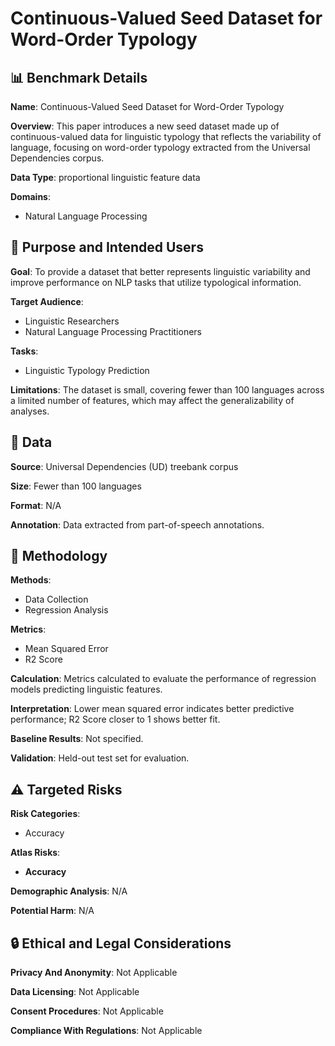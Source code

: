 # Continuous-Valued Seed Dataset for Word-Order Typology

## 📊 Benchmark Details

**Name**: Continuous-Valued Seed Dataset for Word-Order Typology

**Overview**: This paper introduces a new seed dataset made up of continuous-valued data for linguistic typology that reflects the variability of language, focusing on word-order typology extracted from the Universal Dependencies corpus.

**Data Type**: proportional linguistic feature data

**Domains**:
- Natural Language Processing

## 🎯 Purpose and Intended Users

**Goal**: To provide a dataset that better represents linguistic variability and improve performance on NLP tasks that utilize typological information.

**Target Audience**:
- Linguistic Researchers
- Natural Language Processing Practitioners

**Tasks**:
- Linguistic Typology Prediction

**Limitations**: The dataset is small, covering fewer than 100 languages across a limited number of features, which may affect the generalizability of analyses.

## 💾 Data

**Source**: Universal Dependencies (UD) treebank corpus

**Size**: Fewer than 100 languages

**Format**: N/A

**Annotation**: Data extracted from part-of-speech annotations.

## 🔬 Methodology

**Methods**:
- Data Collection
- Regression Analysis

**Metrics**:
- Mean Squared Error
- R2 Score

**Calculation**: Metrics calculated to evaluate the performance of regression models predicting linguistic features.

**Interpretation**: Lower mean squared error indicates better predictive performance; R2 Score closer to 1 shows better fit.

**Baseline Results**: Not specified.

**Validation**: Held-out test set for evaluation.

## ⚠️ Targeted Risks

**Risk Categories**:
- Accuracy

**Atlas Risks**:
- **Accuracy**

**Demographic Analysis**: N/A

**Potential Harm**: N/A

## 🔒 Ethical and Legal Considerations

**Privacy And Anonymity**: Not Applicable

**Data Licensing**: Not Applicable

**Consent Procedures**: Not Applicable

**Compliance With Regulations**: Not Applicable
